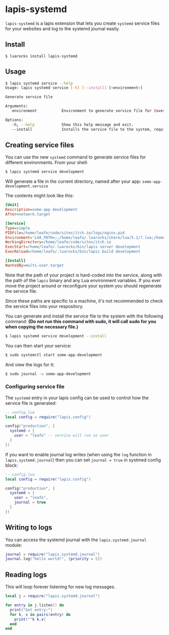 # lapis-systemd

`lapis-systemd` is a lapis extension that lets you create `systemd` service
files for your websites and log to the systemd journal easily.

## Install

```
$ luarocks install lapis-systemd
```

## Usage


```bash
$ lapis systemd service --help
Usage: lapis systemd service [-h] [--install] [<environment>]

Generate service file

Arguments:
   environment           Environment to generate service file for (overrides --environment)

Options:
   -h, --help            Show this help message and exit.
   --install             Installs the service file to the system, requires sudo permission
```

## Creating service files

You can use the new `systemd` command to generate service files for different
environments. From your shell:

```bash
$ lapis systemd service development
```

Will generate a file in the current directory, named after your app:
`some-app-development.service`

The contents might look like this:

```ini
[Unit]
Description=some-app development
After=network.target

[Service]
Type=simple
PIDFile=/home/leafo/code/sites/itch.io/logs/nginx.pid
Environment='LUA_PATH=;;/home/leafo/.luarocks/share/lua/5.1/?.lua;/home/leafo/.luarocks/share/lua/5.1/?/init.lua' 'LUA_CPATH=;;/home/leafo/.luarocks/lib/lua/5.1/?.so'
WorkingDirectory=/home/leafo/code/sites/itch.io
ExecStart=/home/leafo/.luarocks/bin/lapis server development
ExecReload=/home/leafo/.luarocks/bin/lapis build development

[Install]
WantedBy=multi-user.target
```

Note that the path of your project is hard-coded into the service, along with
the path of the `lapis` binary and any Lua environment variables. If you ever
move the project around or reconfigure your system you should regenerate the
service file.

Since these paths are specific to a machine, it's not recommended to check the
service files into your respository.

You can generate and install the service file to the system with the following
command: **(Do not run this command with sudo, it will call sudo for you when
copying the necessary file.)**

```bash
$ lapis systemd service development --install
```

You can then start your service:

```bash
$ sudo systemctl start some-app-development
```

And view the logs for it:

```bash
$ sudo journal -u some-app-development
```

### Configuring service file

The `systemd` entry in your lapis config can be used to control how the service file is generated:

```lua
-- config.lua
local config = require("lapis.config")

config("production", {
  systemd = {
    user = "leafo" -- service will run as user
  }
})
```

If you want to enable journal log writes (when using the `log` function in
`lapis.systemd.journal`) then you can set `journal = true` in systmed config
block:

```lua
-- config.lua
local config = require("lapis.config")

config("production", {
  systemd = {
    user = "leafo",
    journal = true
  }
})
```

## Writing to logs

You can access the systemd journal with the `lapis.systemd.journal` module:

```lua
journal = require("lapis.systemd.journal")
journal.log("hello world!", {priority = 5})
```

## Reading logs

This will loop forever listening for new log messages.

```lua
local j = require("lapis.systemd.journal")

for entry in j.listen() do 
  print("Got entry:")
  for k, v in pairs(entry) do
    print(""k k,v)
  end
end
```



